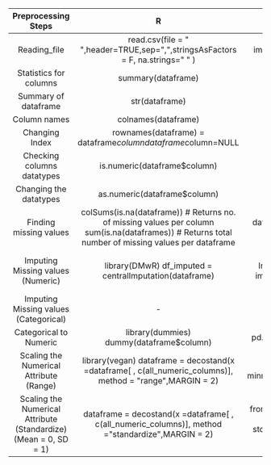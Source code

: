 |                         Preprocessing Steps                        	|                                                                                              R                                                                                             	|                                                                                                                                Python                                                                                                                                	|
|:------------------------------------------------------------------:	|:------------------------------------------------------------------------------------------------------------------------------------------------------------------------------------------:	|:--------------------------------------------------------------------------------------------------------------------------------------------------------------------------------------------------------------------------------------------------------------------:	|
| Reading_file                                                       	| read.csv(file = " ",header=TRUE,sep=",",stringsAsFactors = F,  na.strings=" " )                                                                                                            	| import pandas as pd dataframe = pd.read_csv(" ", sep = ',')                                                                                                                                                                                                          	|
| Statistics for columns                                             	| summary(dataframe)                                                                                                                                                                         	| dataframe.describe()                                                                                                                                                                                                                                                 	|
| Summary of dataframe                                               	| str(dataframe)                                                                                                                                                                             	| dataframe.info()                                                                                                                                                                                                                                                     	|
| Column names                                                       	| colnames(dataframe)                                                                                                                                                                        	| dataframes.columns                                                                                                                                                                                                                                                   	|
| Changing Index                                                     	| rownames(dataframe) = dataframe$column dataframe$column=NULL                                                                                                                               	| dataframe.set_index('column_name', inplace=True)                                                                                                                                                                                                                     	|
| Checking columns  datatypes                                        	| is.numeric(dataframe$column)                                                                                                                                                               	| dtype(dataframe.column)                                                                                                                                                                                                                                              	|
| Changing the datatypes                                             	| as.numeric(dataframe$column)                                                                                                                                                               	| dataframe.column.astype('int')                                                                                                                                                                                                                                       	|
| Finding missing values                                             	| colSums(is.na(dataframe))   # Returns no. of missing values per column                            sum(is.na(dataframes)) # Returns total number of missing values per dataframe            	| dataframe.isnull().sum() # Returns no. of missing values per column                                                                                                                                                                                                  	|
| Imputing Missing values  (Numeric)                                 	| library(DMwR)        df_imputed  = centralImputation(dataframe)                                                                                                                            	| from sklearn.preprocessing import Imputer                                                                      imputer = Imputer(missing_values='NaN',                    strategy='mean',axis =0)    imputer.fit_transform(dataframe.column)  # Returns numpy array 	|
| Imputing Missing values  (Categorical)                             	| -                                                                                                                                                                                          	| dataframe.column.apply(lambda x:x.fillna(x.value_counts().index[0]))                                                                                                                                                                                                 	|
| Categorical  to Numeric                                            	| library(dummies)                                               dummy(dataframe$column)                                                                                                  	| pd.get_dummies(dataframe.column,                prefix= 'column_name')                                                                                                                                                                                               	|
| Scaling the Numerical Attribute (Range)                            	| library(vegan)                                                           dataframe = decostand(x =dataframe[ , c(all_numeric_columns)],                       method = "range",MARGIN = 2) 	| from sklearn.preprocessing import MinMaxScaler                                               minmax_scaler = MinMaxScaler()                         minmax_scaler.fit_transform(dataframe[all_numeric_columns])  # Returns Numpy array                               	|
| Scaling the Numerical Attribute  (Standardize)  (Mean = 0, SD = 1) 	| dataframe = decostand(x =dataframe[ , c(all_numeric_columns)],                       method ="standardize",MARGIN = 2)                                                                     	| from sklearn.preprocessing import StandardScaler                                                    std_scalar = StandardScaler()                                               std_scalar.fit_transform(dataframe[all_numeric_columns])  # Returns Numpy array      	|